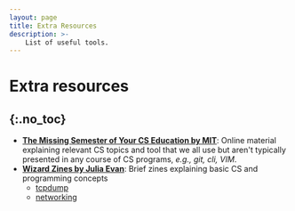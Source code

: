 ```yaml
---
layout: page
title: Extra Resources
description: >-
    List of useful tools.
---
```


# Extra resources
{:.no_toc}
---

- [**The Missing Semester of Your CS Education by MIT**](https://missing.csail.mit.edu): Online material explaining relevant CS topics and tool that we all use but aren't typically presented in any course of CS programs, _e.g., git, cli, VIM_.
- [**Wizard Zines by Julia Evan**](https://wizardzines.com): Brief zines explaining basic CS and programming concepts
  - [tcpdump](https://jvns.ca/tcpdump-zine.pdf)
  - [networking](https://jvns.ca/networking-zine.pdf)
